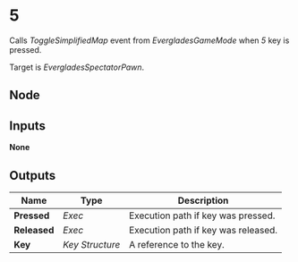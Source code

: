 # 5
Calls *ToggleSimplifiedMap* event from *EvergladesGameMode* when *5* key is pressed.  

Target is *EvergladesSpectatorPawn*.  

## Node

## Inputs
**None**

## Outputs
|Name           |Type           |Description                        |
|---------------|---------------|-----------------------------------|
|**Pressed**    |*Exec*         |Execution path if key was pressed. |
|**Released**   |*Exec*         |Execution path if key was released.|
|**Key**        |*Key Structure*|A reference to the key.            |